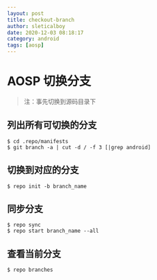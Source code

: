 ```yaml
---
layout: post
title: checkout-branch
author: sleticalboy
date: 2020-12-03 08:18:17
category: android
tags: [aosp]
---
```


# AOSP 切换分支
> 注：事先切换到源码目录下

## 列出所有可切换的分支
```shell
$ cd .repo/manifests
$ git branch -a | cut -d / -f 3 [|grep android]
```

## 切换到对应的分支
```shell
$ repo init -b branch_name
```

## 同步分支
```shell
$ repo sync
$ repo start branch_name --all
```

## 查看当前分支
```shell
$ repo branches
```

